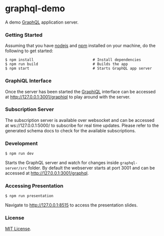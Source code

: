 # graphql-demo

A demo [GraphQL](http://graphql.org/) application server.

### Getting Started

Assuming that you have [nodejs](https://nodejs.org/) and [npm](https://www.npmjs.com/) installed on your machine, do the following to get started:

```shell
$ npm install                           # Install dependencies
$ npm run build                         # Builds the app
$ npm start                             # Starts GraphQL app server
```

### GraphiQL Interface

Once the server has been started the [GraphiQL](https://github.com/graphql/graphiql) interface can be accessed at http://127.0.0.1:3001/graphiql to play around with the server.

### Subscription Server

The subscription server is available over websocket and can be accessed at ws://127.0.0.1:5000/ to subscribe for real time updates. Please refer to the generated schema docs to check for the available subscriptions.

### Development

```shell
$ npm run dev
```
Starts the GraphQL server and watch for changes inside `graphql-server/src` folder. By default the webserver starts at port 3001 and can be accessed at http://127.0.0.1:3001/graphql.

### Accessing Presentation

```shell
$ npm run presentation
```
Navigate to http://127.0.0.1:8515 to access the presentation slides.

### License
[MIT License](http://opensource.org/licenses/MIT).
